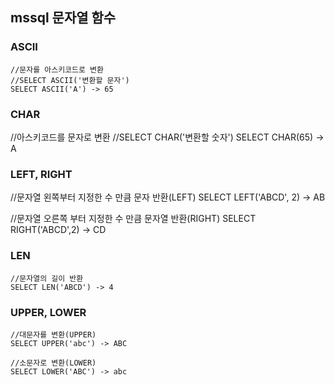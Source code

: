 ## mssql 문자열 함수

### ASCII

    //문자를 아스키코드로 변환
    //SELECT ASCII('변환할 문자')
    SELECT ASCII('A') -> 65
    
### CHAR

   //아스키코드를 문자로 변환
   //SELECT CHAR('변환할 숫자')
   SELECT CHAR(65) -> A
   
### LEFT, RIGHT

   //문자열 왼쪽부터 지정한 수 만큼 문자 반환(LEFT)
   SELECT LEFT('ABCD', 2) -> AB
   
   //문자열 오른쪽 부터 지정한 수 만큼 문자열 반환(RIGHT)
   SELECT RIGHT('ABCD',2) -> CD
   
### LEN

    //문자열의 길이 반환
    SELECT LEN('ABCD') -> 4
    
### UPPER, LOWER
    
    //대문자를 변환(UPPER)
    SELECT UPPER('abc') -> ABC
    
    //소문자로 변환(LOWER)
    SELECT LOWER('ABC') -> abc
    
    
